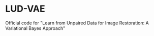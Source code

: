 # LUD-VAE
Official code for "Learn from Unpaired Data for Image Restoration: A Variational Bayes Approach"
